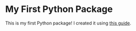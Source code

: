 # My First Python Package

This is my first Python package! I created it using [this guide](https://luukvdmeer.github.io/my-first-python-package/guide.html).
